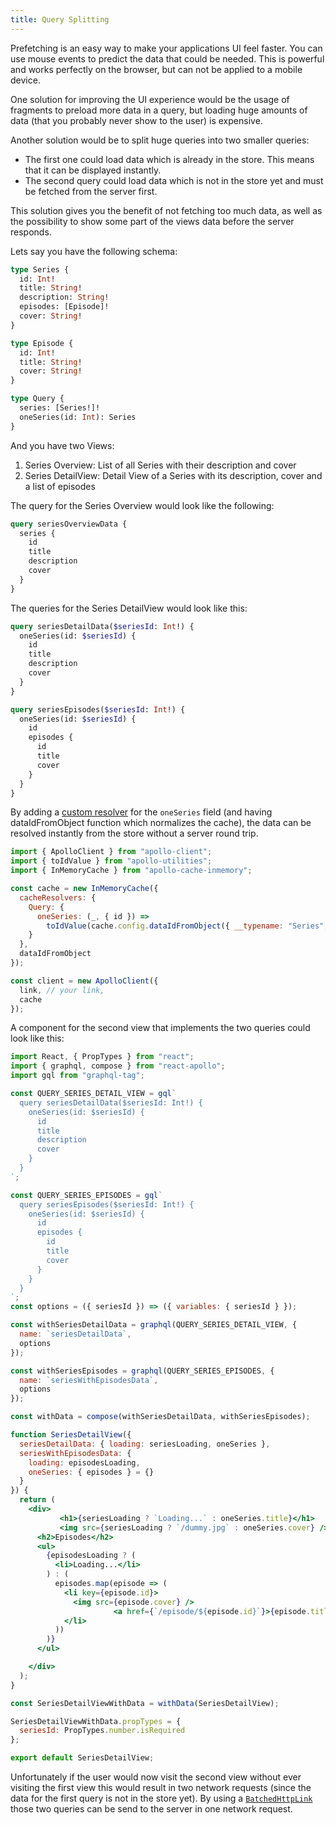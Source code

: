 ```yaml
---
title: Query Splitting
---
```


Prefetching is an easy way to make your applications UI feel faster. You can use mouse events to predict the data that could be needed.
This is powerful and works perfectly on the browser, but can not be applied to a mobile device.

One solution for improving the UI experience would be the usage of fragments to preload more data in a query, but loading huge amounts of data (that you probably never show to the user) is expensive.

Another solution would be to split huge queries into two smaller queries:

* The first one could load data which is already in the store. This means that it can be displayed instantly.
* The second query could load data which is not in the store yet and must be fetched from the server first.

This solution gives you the benefit of not fetching too much data, as well as the possibility to show some part of the views data before the server responds.

Lets say you have the following schema:

```graphql
type Series {
  id: Int!
  title: String!
  description: String!
  episodes: [Episode]!
  cover: String!
}

type Episode {
  id: Int!
  title: String!
  cover: String!
}

type Query {
  series: [Series!]!
  oneSeries(id: Int): Series
}
```

And you have two Views:

1. Series Overview: List of all Series with their description and cover
2. Series DetailView: Detail View of a Series with its description, cover and a list of episodes

The query for the Series Overview would look like the following:

```graphql
query seriesOverviewData {
  series {
    id
    title
    description
    cover
  }
}
```

The queries for the Series DetailView would look like this:

```graphql
query seriesDetailData($seriesId: Int!) {
  oneSeries(id: $seriesId) {
    id
    title
    description
    cover
  }
}
```

```graphql
query seriesEpisodes($seriesId: Int!) {
  oneSeries(id: $seriesId) {
    id
    episodes {
      id
      title
      cover
    }
  }
}
```

By adding a [custom resolver](../features/cache-updates.html#cacheRedirect) for the `oneSeries` field (and having dataIdFromObject function which normalizes the cache), the data can be resolved instantly from the store without a server round trip.

```javascript
import { ApolloClient } from "apollo-client";
import { toIdValue } from "apollo-utilities";
import { InMemoryCache } from "apollo-cache-inmemory";

const cache = new InMemoryCache({
  cacheResolvers: {
    Query: {
      oneSeries: (_, { id }) =>
        toIdValue(cache.config.dataIdFromObject({ __typename: "Series", id }))
    }
  },
  dataIdFromObject
});

const client = new ApolloClient({
  link, // your link,
  cache
});
```

A component for the second view that implements the two queries could look like this:

```jsx
import React, { PropTypes } from "react";
import { graphql, compose } from "react-apollo";
import gql from "graphql-tag";

const QUERY_SERIES_DETAIL_VIEW = gql`
  query seriesDetailData($seriesId: Int!) {
    oneSeries(id: $seriesId) {
      id
      title
      description
      cover
    }
  }
`;

const QUERY_SERIES_EPISODES = gql`
  query seriesEpisodes($seriesId: Int!) {
    oneSeries(id: $seriesId) {
      id
      episodes {
        id
        title
        cover
      }
    }
  }
`;
const options = ({ seriesId }) => ({ variables: { seriesId } });

const withSeriesDetailData = graphql(QUERY_SERIES_DETAIL_VIEW, {
  name: `seriesDetailData`,
  options
});

const withSeriesEpisodes = graphql(QUERY_SERIES_EPISODES, {
  name: `seriesWithEpisodesData`,
  options
});

const withData = compose(withSeriesDetailData, withSeriesEpisodes);

function SeriesDetailView({
  seriesDetailData: { loading: seriesLoading, oneSeries },
  seriesWithEpisodesData: {
    loading: episodesLoading,
    oneSeries: { episodes } = {}
  }
}) {
  return (
    <div>
           <h1>{seriesLoading ? `Loading...` : oneSeries.title}</h1>
           <img src={seriesLoading ? `/dummy.jpg` : oneSeries.cover} />
      <h2>Episodes</h2>
      <ul>
        {episodesLoading ? (
          <li>Loading...</li>
        ) : (
          episodes.map(episode => (
            <li key={episode.id}>
              <img src={episode.cover} />
                       <a href={`/episode/${episode.id}`}>{episode.title}</a>
            </li>
          ))
        )}
      </ul>

    </div>
  );
}

const SeriesDetailViewWithData = withData(SeriesDetailView);

SeriesDetailViewWithData.propTypes = {
  seriesId: PropTypes.number.isRequired
};

export default SeriesDetailView;
```

Unfortunately if the user would now visit the second view without ever visiting the first view this would result in two network requests (since the data for the first query is not in the store yet). By using a [`BatchedHttpLink`](/docs/link/links/batch-http.html) those two queries can be send to the server in one network request.
